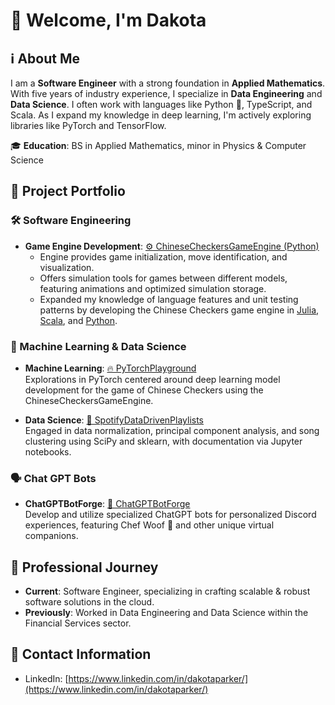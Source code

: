 # 🙌 Welcome, I'm Dakota

## ℹ️ About Me
I am a **Software Engineer** with a strong foundation in **Applied Mathematics**. With five years of industry experience, I specialize in **Data Engineering** and **Data Science**. I often work with languages like Python 🐍, TypeScript, and Scala. As I expand my knowledge in deep learning, I'm actively exploring libraries like PyTorch and TensorFlow.

🎓 **Education**: BS in Applied Mathematics, minor in Physics & Computer Science

## 📂 Project Portfolio

### 🛠️ Software Engineering

- **Game Engine Development**: [⚙️ ChineseCheckersGameEngine (Python)](https://github.com/dakotacolorado/ChineseCheckersGameEngine)
  - Engine provides game initialization, move identification, and visualization.
  - Offers simulation tools for games between different models, featuring animations and optimized simulation storage.
  - Expanded my knowledge of language features and unit testing patterns by developing the Chinese Checkers game engine in [Julia](https://github.com/dakotacolorado/ChineseCheckersGameJulia), [Scala](https://github.com/dakotacolorado/ChineseCheckersGameScala), and [Python](https://github.com/dakotacolorado/ChineseCheckersGameEngine).

  
### 🔎 Machine Learning & Data Science

- **Machine Learning**: [🔥 PyTorchPlayground](https://github.com/dakotacolorado/PyTorchPlayground)  
  Explorations in PyTorch centered around deep learning model development for the game of Chinese Checkers using the ChineseCheckersGameEngine. 

- **Data Science**: [🎵 SpotifyDataDrivenPlaylists](https://github.com/dakotacolorado/SpotifyDataDrivenPlaylists)  
  Engaged in data normalization, principal component analysis, and song clustering using SciPy and sklearn, with documentation via Jupyter notebooks.

### 🗣️ Chat GPT Bots

- **ChatGPTBotForge**: [🤖 ChatGPTBotForge](https://github.com/dakotacolorado/ChatGPTBotForge)  
  Develop and utilize specialized ChatGPT bots for personalized Discord experiences, featuring Chef Woof 🍗 and other unique virtual companions.

## 🏢 Professional Journey

- **Current**: Software Engineer, specializing in crafting scalable & robust software solutions in the cloud.
- **Previously**: Worked in Data Engineering and Data Science within the Financial Services sector.

## 📧 Contact Information

- LinkedIn: [https://www.linkedin.com/in/dakotaparker/](https://www.linkedin.com/in/dakotaparker/)
